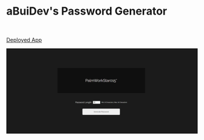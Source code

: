 # aBuiDev's Password Generator

<br>

[Deployed App](https://abuidev.github.io/passwordGenerator/)

![image](./images/passwordGeneratorScreenShot.jpg)
